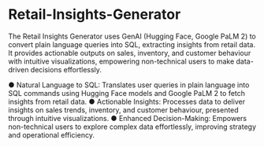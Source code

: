 # Retail-Insights-Generator
The Retail Insights Generator uses GenAI (Hugging Face, Google PaLM 2) to convert plain language queries into SQL, extracting insights from retail data. It provides actionable outputs on sales, inventory, and customer behaviour with intuitive visualizations, empowering non-technical users to make data-driven decisions effortlessly.

● Natural Language to SQL: Translates user queries in plain language into SQL commands using Hugging Face models and Google PaLM 2 to fetch insights from retail data.
● Actionable Insights: Processes data to deliver insights on sales trends, inventory, and customer behaviour, presented through intuitive visualizations.
● Enhanced Decision-Making: Empowers non-technical users to explore complex data effortlessly, improving strategy and operational efficiency.
